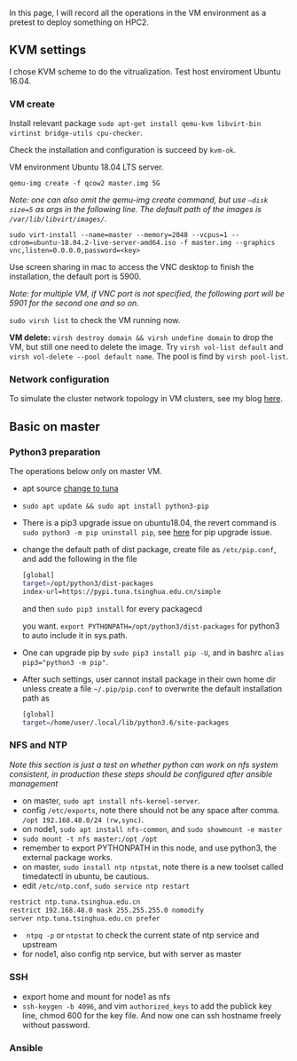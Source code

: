 In this page, I will record all the operations in the VM environment as a pretest to deploy something on HPC2.

## KVM settings

I chose KVM scheme to do the vitrualization. Test host enviroment Ubuntu 16.04.

### VM create

Install relevant package `sudo apt-get install qemu-kvm libvirt-bin virtinst bridge-utils cpu-checker`. 

Check the installation and configuration is succeed by `kvm-ok`.

VM environment Ubuntu 18.04 LTS server.

`qemu-img create -f qcow2 master.img 5G`

*Note: one can also omit the qemu-img create command, but use `—disk size=5` as args in the following line. The default path of the images is `/var/lib/libvirt/images/`*.

`sudo virt-install --name=master --memory=2048 --vcpus=1 --cdrom=ubuntu-18.04.2-live-server-amd64.iso -f master.img --graphics vnc,listen=0.0.0.0,password=<key>`

Use screen sharing in mac to access the VNC desktop to finish the installation, the default port is 5900.

*Note: for multiple VM, if VNC port is not specified, the following port will be 5901 for the second one and so on.*

`sudo virsh list` to check the VM running now.

**VM delete:** `virsh destroy domain && virsh undefine domain` to drop the VM, but still one need to delete the image. Try `virsh vol-list default` and `virsh vol-delete --pool default name`. The pool is find by `virsh pool-list`.

### Network configuration

To simulate the cluster network topology in VM clusters, see my blog [here](https://re-ra.xyz/KVM-%E8%99%9A%E6%8B%9F%E9%9B%86%E7%BE%A4%E7%BD%91%E7%BB%9C%E6%8B%93%E6%89%91%E8%AE%BE%E7%BD%AE/).

## Basic on master

### Python3 preparation

The operations below only on master VM.

* apt source [change to tuna](https://mirrors.tuna.tsinghua.edu.cn/help/ubuntu/)

* `sudo apt update && sudo apt install python3-pip`

* There is a pip3 upgrade issue on ubuntu18.04, the revert command is `sudo python3 -m pip uninstall pip`, see [here](https://stackoverflow.com/questions/49836676/error-after-upgrading-pip-cannot-import-name-main) for pip upgrade issue. 

* change the default path of dist package, create file as `/etc/pip.conf`, and add the following in the file

  ```bash
  [global]
  target=/opt/python3/dist-packages
  index-url=https://pypi.tuna.tsinghua.edu.cn/simple
  ```

  and then `sudo pip3 install` for every packagecd

   you want. `export PYTHONPATH=/opt/python3/dist-packages` for python3 to auto include it in sys.path.

* One can upgrade pip by `sudo pip3 install pip -U`, and in bashrc `alias pip3="python3 -m pip"`.

* After such settings, user cannot install package in their own home dir unless create a file `~/.pip/pip.conf` to overwrite the default installation path as 

  ```bash
  [global]
  target=/home/user/.local/lib/python3.6/site-packages
  ```

### NFS and NTP

*Note this section is just a test on whether python can work on nfs system consistent, in production these steps should be configured after ansible management*

* on master, `sudo apt install nfs-kernel-server`.
* config `/etc/exports`, note there should not be any space after comma. `/opt 192.168.48.0/24 (rw,sync)`.
* on node1, `sudo apt install nfs-common`, and `sudo showmount -e master`
* `sudo mount -t nfs master:/opt /opt`
* remember to export PYTHONPATH in this node, and use python3, the external package works.
* on master, `sudo install ntp ntpstat`, note there is a new toolset called timedatectl in ubuntu, be cautious.
* edit `/etc/ntp.conf`, `sudo service ntp restart`

```bash
restrict ntp.tuna.tsinghua.edu.cn
restrict 192.168.48.0 mask 255.255.255.0 nomodify
server ntp.tuna.tsinghua.edu.cn prefer
```

* ` ntpq -p` or `ntpstat` to check the current state of ntp service and upstream
* for node1, also config ntp service, but with server as master

### SSH

* export home and mount for node1 as nfs
* `ssh-keygen -b 4096`, and vim `authorized_keys` to add the publick key line, chmod 600 for the key file. And now one can ssh hostname freely without password.

### Ansible